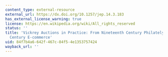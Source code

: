 ```yaml
---
content_type: external-resource
external_url: https://dx.doi.org/10.1257/jep.14.3.183
has_external_license_warning: true
license: https://en.wikipedia.org/wiki/All_rights_reserved
status: ''
title: 'Vickrey Auctions in Practice: From Nineteenth Century Philately to Twenty-first
  Century E-commerce'
uid: 84f7b4a6-642f-467c-84f5-4e1353757424
wayback_url: ''
---
```

